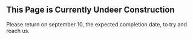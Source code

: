 ## This Page is Currently Undeer Construction
Please return on september 10, the expected completion date, to try and reach us.

